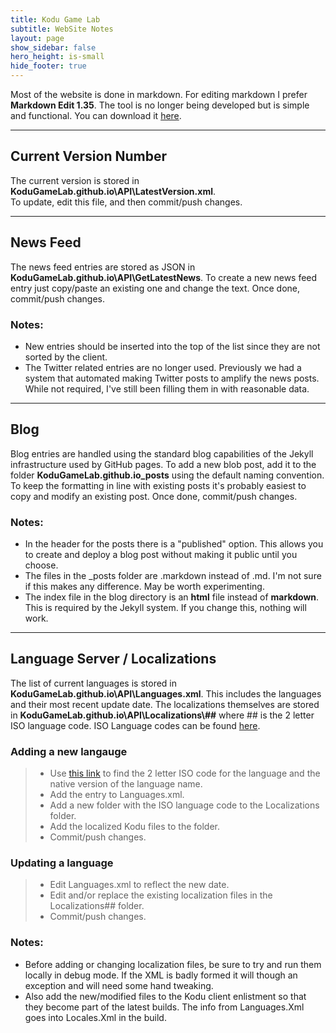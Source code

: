 ```yaml
---
title: Kodu Game Lab
subtitle: WebSite Notes
layout: page
show_sidebar: false
hero_height: is-small
hide_footer: true
---
```


Most of the website is done in markdown. For editing markdown I prefer **Markdown Edit 1.35**.  The tool is no longer being developed but is simple and functional.  You can download it [here](<https://www.softpedia.com/get/Internet/WEB-Design/HTML-Editors/Markdown-Edit.shtml>).

---
<a name="version"></a>
## Current Version Number
The current version is stored in **KoduGameLab.github.io\API\LatestVersion.xml**.<br>
To update, edit this file, and then commit/push changes.

---
<a name="newsfeed"></a>
## News Feed
The news feed entries are stored as JSON in **KoduGameLab.github.io\API\GetLatestNews**.  To create a new news feed entry just copy/paste an existing one and change the text.  Once done, commit/push changes.
### Notes:
- New entries should be inserted into the top of the list since they are not sorted by the client.
- The Twitter related entries are no longer used.  Previously we had a system that automated making Twitter posts to amplify the news posts.  While not required, I've still been filling them in with reasonable data.

---
<a name="blog"></a>
## Blog
Blog entries are handled using the standard blog capabilities of the Jekyll infrastructure used by GitHub pages.  To add a new blob post, add it to the folder **KoduGameLab.github.io\_posts** using the default naming convention.  To keep the formatting in line with existing posts it's probably easiest to copy and modify an existing post.  Once done, commit/push changes.
### Notes:
- In the header for the posts there is a "published" option.  This allows you to create and deploy a blog post without making it public until you choose.  
- The files in the _posts folder are .markdown instead of .md.  I'm not sure if this makes any difference.  May be worth experimenting.
- The index file in the blog directory is an **html** file instead of **markdown**.  This is required by the Jekyll system.  If you change this, nothing will work. 

---
<a name="localization"></a>
## Language Server / Localizations
The list of current languages is stored in **KoduGameLab.github.io\API\Languages.xml**.  This includes the languages and their most recent update date.  The localizations themselves are stored in **KoduGameLab.github.io\API\Localizations\\##** where ## is the 2 letter ISO language code.  ISO Language codes can be found [here](https://en.wikipedia.org/wiki/List_of_ISO_639-1_codes).

### Adding a new langauge
> - Use [this link](<https://en.wikipedia.org/wiki/List_of_ISO_639-1_codes>) to find the 2 letter ISO code for the language and the native version of the language name.
> - Add the entry to Languages.xml.  
> - Add a new folder with the ISO language code to the Localizations folder.
> - Add the localized Kodu files to the folder.
> - Commit/push changes.

### Updating a language
> - Edit Languages.xml to reflect the new date.  
> - Edit and/or replace the existing localization files in the Localizations\## folder.  
> - Commit/push changes.

### Notes:  
- Before adding or changing localization files, be sure to try and run them locally in debug mode.  If the XML is badly formed it will though an exception and will need some hand tweaking.
- Also add the new/modified files to the Kodu client enlistment so that they become part of the latest builds. The info from Languages.Xml goes into Locales.Xml in the build.

